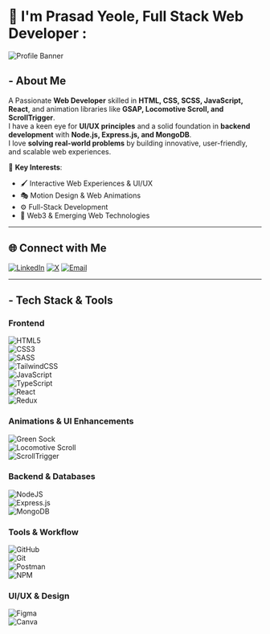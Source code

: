 # 👋 I'm Prasad Yeole, Full Stack Web Developer : 

![Profile Banner](https://i.imgur.com/KnJysUt.png)

## - About Me  
A Passionate **Web Developer** skilled in **HTML, CSS, SCSS, JavaScript, React**, and animation libraries like **GSAP, Locomotive Scroll, and ScrollTrigger**.  
I have a keen eye for **UI/UX principles** and a solid foundation in **backend development** with **Node.js, Express.js, and MongoDB**.  
I love **solving real-world problems** by building innovative, user-friendly, and scalable web experiences.  

🌟 **Key Interests**:  
- 🖌️ Interactive Web Experiences & UI/UX  
- 🎭 Motion Design & Web Animations  
- ⚙️ Full-Stack Development  
- 🧩 Web3 & Emerging Web Technologies  

---

## 🌐 Connect with Me  
[![LinkedIn](https://img.shields.io/badge/LinkedIn-%230077B5.svg?style=for-the-badge&logo=linkedin&logoColor=white)](https://linkedin.com/in/Prasad-Yeole-) [![X](https://img.shields.io/badge/X-%23000000.svg?style=for-the-badge&logo=x&logoColor=white)](https://x.com/Prasad_Yeole_) [![Email](https://img.shields.io/badge/Email-D14836?style=for-the-badge&logo=gmail&logoColor=white)](mailto:prasadyeole.contact@gmail.com)  

---

## - Tech Stack & Tools  
### **Frontend**  
![HTML5](https://img.shields.io/badge/html5-%23E34F26.svg?style=for-the-badge&logo=html5&logoColor=white)  
![CSS3](https://img.shields.io/badge/css3-%231572B6.svg?style=for-the-badge&logo=css3&logoColor=white)  
![SASS](https://img.shields.io/badge/SASS-hotpink.svg?style=for-the-badge&logo=SASS&logoColor=white)  
![TailwindCSS](https://img.shields.io/badge/tailwindcss-%2338B2AC.svg?style=for-the-badge&logo=tailwind-css&logoColor=white)  
![JavaScript](https://img.shields.io/badge/javascript-%23323330.svg?style=for-the-badge&logo=javascript&logoColor=%23F7DF1E)  
![TypeScript](https://img.shields.io/badge/typescript-%23007ACC.svg?style=for-the-badge&logo=typescript&logoColor=white)  
![React](https://img.shields.io/badge/react-%2320232a.svg?style=for-the-badge&logo=react&logoColor=%2361DAFB)  
![Redux](https://img.shields.io/badge/redux-%23593d88.svg?style=for-the-badge&logo=redux&logoColor=white)  

### **Animations & UI Enhancements**  
![Green Sock](https://img.shields.io/badge/GSAP-88CE02?style=for-the-badge&logo=greensock&logoColor=white)  
![Locomotive Scroll](https://img.shields.io/badge/Locomotive-333333?style=for-the-badge&logo=scrollreveal&logoColor=white)  
![ScrollTrigger](https://img.shields.io/badge/ScrollTrigger-000000?style=for-the-badge)  

### **Backend & Databases**  
![NodeJS](https://img.shields.io/badge/node.js-6DA55F?style=for-the-badge&logo=node.js&logoColor=white)  
![Express.js](https://img.shields.io/badge/express.js-%23404d59.svg?style=for-the-badge&logo=express&logoColor=%2361DAFB)  
![MongoDB](https://img.shields.io/badge/MongoDB-%234ea94b.svg?style=for-the-badge&logo=mongodb&logoColor=white)  

### **Tools & Workflow**  
![GitHub](https://img.shields.io/badge/github-%23121011.svg?style=for-the-badge&logo=github&logoColor=white)  
![Git](https://img.shields.io/badge/git-%23F05033.svg?style=for-the-badge&logo=git&logoColor=white)  
![Postman](https://img.shields.io/badge/Postman-FF6C37?style=for-the-badge&logo=postman&logoColor=white)  
![NPM](https://img.shields.io/badge/NPM-%23CB3837.svg?style=for-the-badge&logo=npm&logoColor=white)  

### **UI/UX & Design**  
![Figma](https://img.shields.io/badge/Figma-%23F24E1E.svg?style=for-the-badge&logo=figma&logoColor=white)  
![Canva](https://img.shields.io/badge/Canva-%2300C4CC.svg?style=for-the-badge&logo=Canva&logoColor=white)  
